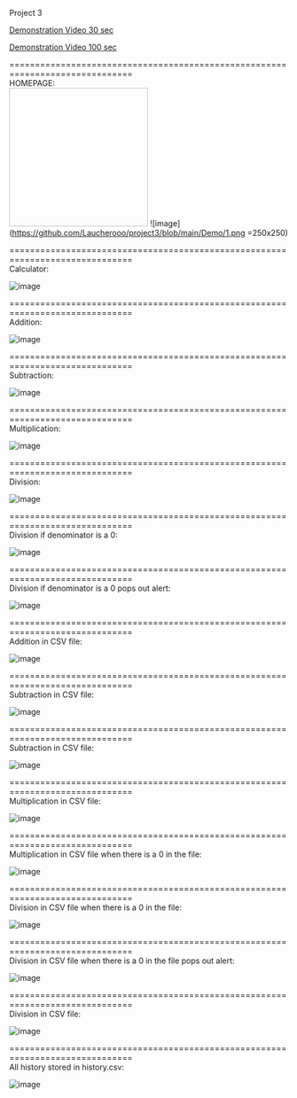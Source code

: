 Project 3

[Demonstration Video 30 sec](https://github.com/Laucherooo/project3/blob/main/Demo/demonstration_30sec.mov)

[Demonstration Video 100 sec](https://github.com/Laucherooo/project3/blob/main/Demo/demonstration_100sec.mov)

==============================================================================  
HOMEPAGE:  
<img width="250" height="250" scr="https://github.com/Laucherooo/project3/blob/main/Demo/1.png"/>
![image](https://github.com/Laucherooo/project3/blob/main/Demo/1.png =250x250)

==============================================================================  
Calculator:  

![image](https://github.com/Laucherooo/project3/blob/main/Demo/2.png)

==============================================================================  
Addition:  

![image](https://github.com/Laucherooo/project3/blob/main/Demo/3.png)

==============================================================================  
Subtraction:  

![image](https://github.com/Laucherooo/project3/blob/main/Demo/4.png)

==============================================================================  
Multiplication:  

![image](https://github.com/Laucherooo/project3/blob/main/Demo/5.png)

==============================================================================  
Division:  

![image](https://github.com/Laucherooo/project3/blob/main/Demo/6.png)

==============================================================================  
Division if denominator is a 0:  

![image](https://github.com/Laucherooo/project3/blob/main/Demo/7.png)

==============================================================================  
Division if denominator is a 0 pops out alert:  

![image](https://github.com/Laucherooo/project3/blob/main/Demo/8.png)

==============================================================================  
Addition in CSV file:  

![image](https://github.com/Laucherooo/project3/blob/main/Demo/9.png)

==============================================================================  
Subtraction in CSV file:  

![image](https://github.com/Laucherooo/project3/blob/main/Demo/10.png)

==============================================================================  
Subtraction in CSV file:  

![image](https://github.com/Laucherooo/project3/blob/main/Demo/11.png)

==============================================================================  
Multiplication in CSV file:  

![image](https://github.com/Laucherooo/project3/blob/main/Demo/12.png)

==============================================================================  
Multiplication in CSV file when there is a 0 in the file:  

![image](https://github.com/Laucherooo/project3/blob/main/Demo/13.png)

==============================================================================  
Division in CSV file when there is a 0 in the file:  

![image](https://github.com/Laucherooo/project3/blob/main/Demo/14.png)

==============================================================================  
Division in CSV file when there is a 0 in the file pops out alert:  

![image](https://github.com/Laucherooo/project3/blob/main/Demo/15.png)

==============================================================================  
Division in CSV file:  

![image](https://github.com/Laucherooo/project3/blob/main/Demo/16.png)

==============================================================================  
All history stored in history.csv:  

![image](https://github.com/Laucherooo/project3/blob/main/Demo/17.png)

